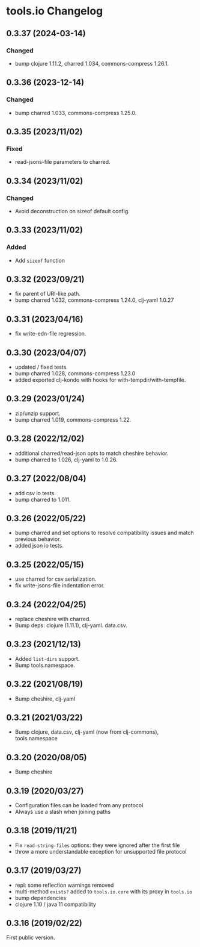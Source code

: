 # tools.io Changelog

## 0.3.37 (2024-03-14)
### Changed
* bump clojure 1.11.2, charred 1.034, commons-compress 1.26.1.

## 0.3.36 (2023-12-14)
### Changed
* bump charred 1.033, commons-compress 1.25.0.

## 0.3.35 (2023/11/02)
### Fixed
* read-jsons-file parameters to charred.

## 0.3.34 (2023/11/02)
### Changed
* Avoid deconstruction on sizeof default config.

## 0.3.33 (2023/11/02)
### Added
* Add `sizeof` function

## 0.3.32 (2023/09/21)
* fix parent of URI-like path.
* bump charred 1.032, commons-compress 1.24.0, clj-yaml 1.0.27

## 0.3.31 (2023/04/16)
* fix write-edn-file regression.

## 0.3.30 (2023/04/07)
* updated / fixed tests.
* bump charred 1.028, commons-compress 1.23.0
* added exported clj-kondo with hooks for with-tempdir/with-tempfile.

## 0.3.29 (2023/01/24)
* zip/unzip support.
* bump charred 1.019, commons-compress 1.22.

## 0.3.28 (2022/12/02)
* additional charred/read-json opts to match cheshire behavior.
* bump charred to 1.026, clj-yaml to 1.0.26.

## 0.3.27 (2022/08/04)
* add csv io tests.
* bump charred to 1.011.

## 0.3.26 (2022/05/22)
* bump charred and set options to resolve compatibility issues and
  match previous behavior.
* added json io tests.

## 0.3.25 (2022/05/15)
* use charred for csv serialization.
* fix write-jsons-file indentation error.

## 0.3.24 (2022/04/25)
* replace cheshire with charred.
* Bump deps: clojure (1.11.1), clj-yaml. data.csv.

## 0.3.23 (2021/12/13)
* Added `list-dirs` support.
* Bump tools.namespace.

## 0.3.22 (2021/08/19)
* Bump cheshire, clj-yaml

## 0.3.21 (2021/03/22)
* Bump clojure, data.csv, clj-yaml (now from clj-commons), tools.namespace

## 0.3.20 (2020/08/05)
* Bump cheshire

## 0.3.19 (2020/03/27)
* Configuration files can be loaded from any protocol
* Always use a slash when joining paths

## 0.3.18 (2019/11/21)
* Fix `read-string-files` options: they were ignored after the first file
* throw a more understandable exception for unsupported file protocol

## 0.3.17 (2019/03/27)
* repl: some reflection warnings removed
* multi-method `exists?` added to `tools.io.core` with its proxy in `tools.io`
* bump dependencies
* clojure 1.10 / java 11 compatibility

## 0.3.16 (2019/02/22)

First public version.
